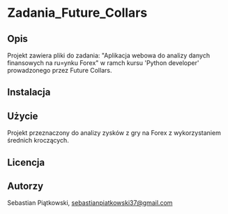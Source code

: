 # Zadania_Future_Collars

## Opis
Projekt zawiera pliki do zadania: "Aplikacja webowa do analizy danych finansowych na ru=ynku Forex" w ramch kursu 'Python developer' prowadzonego przez Future Collars.

## Instalacja


## Użycie
Projekt przeznaczony do analizy zysków z gry na Forex z wykorzystaniem średnich kroczących.

## Licencja


## Autorzy
Sebastian Piątkowski, sebastianpiatkowski37@gmail.com
